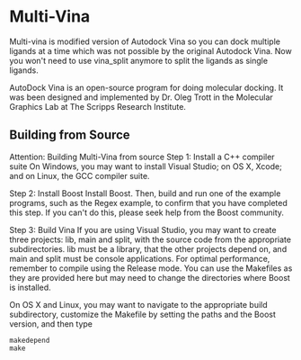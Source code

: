 # Multi-Vina #

Multi-vina is modified version of Autodock Vina so you can dock multiple ligands at a time which was not 
possible by the original Autodock Vina. Now you won't need to use vina_split anymore to split the ligands 
as single ligands.

AutoDock Vina is an open-source program for doing molecular docking. It was been designed and implemented by Dr. Oleg Trott in the Molecular Graphics Lab at The Scripps Research Institute. 

Building from Source
--------------------
Attention: Building Multi-Vina from source
Step 1: Install a C++ compiler suite
On Windows, you may want to install Visual Studio; on OS X, Xcode; and on Linux, the GCC compiler suite.

Step 2: Install Boost
Install Boost. Then, build and run one of the example programs, such as the Regex example, to confirm that you have completed this step. If you can't do this, please seek help from the Boost community.

Step 3: Build Vina
If you are using Visual Studio, you may want to create three projects: lib, main and split, with the source code from the appropriate subdirectories. lib must be a library, that the other projects depend on, and main and split must be console applications. For optimal performance, remember to compile using the Release mode.
You can use the Makefiles as they are provided here but may need to change the directories where Boost is installed.

On OS X and Linux, you may want to navigate to the appropriate build subdirectory, customize the Makefile by setting the paths and the Boost version, and then type

    makedepend
    make

